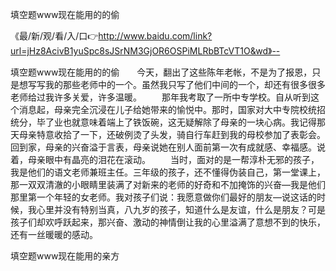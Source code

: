 填空题www现在能用的的偷

《最/新/观/看/入/口👉http://www.baidu.com/link?url=jHz8AcivB1yuSpc8sJSrNM3GjOR6OSPiMLRbBTcVT1O&wd》--

填空题www现在能用的的偷　　今天，翻出了这些陈年老帐，不是为了报恩，只是想写写我的那些老师中的一个。虽然我只写了他们中间的一个，却还有很多很多老师给过我许多关爱，许多温暖。
　　那年我考取了一所中专学校。自从听到这个消息起，母亲完全沉浸在儿子给她带来的愉悦中。那时，国家对大中专院校统招统分，毕了业也就意味着端上了铁饭碗，这无疑解除了母亲的一块心病。我记得那天母亲特意收拾了一下，还破例烫了头发，骑自行车赶到我的母校参加了表彰会。回到家，母亲的兴奋溢于言表，母亲说她在别人面前第一次有成就感、幸福感。说着，母亲眼中有晶亮的泪花在滚动。
　　当时，面对的是一帮淳朴无邪的孩子，我是他们的语文老师兼班主任。三年级的孩子，还不懂得伪装自己，第一堂课上，那一双双清澈的小眼睛里装满了对新来的老师的好奇和不加掩饰的兴奋—我是他们那里第一个年轻的女老师。我对孩子们说：我愿意做你们最好的朋友—说这话的时候，我心里并没有特别当真，八九岁的孩子，知道什么是友谊，什么是朋友？可是孩子们却欢呼跃起来，那兴奋、激动的神情倒让我的心里溢满了意想不到的快乐，还有一丝暖暖的感动。





填空题www现在能用的亲方

